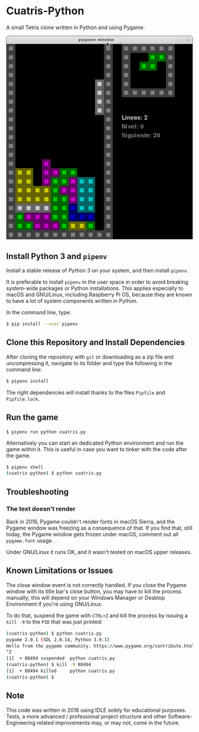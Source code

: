 # Cuatris-Python
A small Tetris clone written in Python and using Pygame.

![Cuatris-Python in action](images/Cuatris-Python.png)

## Install Python 3 and `pipenv`
Install a stable release of Python 3 on your system, and then install `pipenv`. 

It is preferable to install `pipenv` in the user space in order to avoid breaking system-wide packages or Python installations. This applies especially to macOS and GNU/Linux, including Raspberry Pi OS, because they are known to have a lot of system components written in Python.

In the command line, type:
```bash
$ pip install --user pipenv
```

## Clone this Repository and Install Dependencies
After cloning the repository with `git` or downloading as a zip file and uncompressing it, navigate to its folder and type the following in the command line:
```bash
$ pipenv install
```
The right dependencies will install thanks to the files `Pipfile` and `Pipfile.lock`.

## Run the game

```
$ pipenv run python cuatris.py
```

Alternatively you can start an dedicated Python environment and run the game within it. This is useful in case you want to tinker with the code after the game.
```bash
$ pipenv shell
(cuatris-python) $ python cuatris.py
```

## Troubleshooting
### The text doesn't render
Back in 2016, Pygame couldn't render fonts in macOS Sierra, and the Pygame window was freezing as a consequence of that. If you find that, still today, the Pygame window gets frozen under macOS, comment out all `pygame.font` usage. 

Under GNU/Linux it runs OK, and it wasn't tested on macOS upper releases. 

## Known Limitations or Issues
The close window event is not correctly handled. If you close the Pygame window with its title bar's close button, you may have to kill the process manually; this will depend on your Windows Manager or Desktop Environment if you're using GNU/Linux. 

To do that, suspend the game with `CTRL+Z` and kill the process by issuing a `kill -9` to the `PID` that was just printed:

```bash
(cuatris-python) $ python cuatris.py                              
pygame 2.0.1 (SDL 2.0.14, Python 3.9.1)
Hello from the pygame community. https://www.pygame.org/contribute.html
^Z
[1]  + 88494 suspended  python cuatris.py
(cuatris-python) $ kill -9 88494
[1]  + 88494 killed     python cuatris.py  
(cuatris-python) $ 

```

## Note
This code was written in 2016 using IDLE solely for educational purposes. Tests, a more advanced / professional project structure and other Software-Engineering related improvements may, or may not, come in the future.
